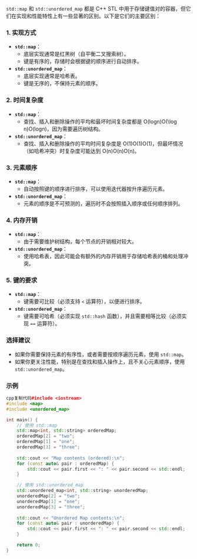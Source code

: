 `std::map` 和 `std::unordered_map` 都是 C++ STL 中用于存储键值对的容器，但它们在实现和性能特性上有一些显著的区别。以下是它们的主要区别：

### 1. 实现方式

- **`std::map`**：
  - 底层实现通常是红黑树（自平衡二叉搜索树）。
  - 键是有序的，存储时会根据键的顺序进行自动排序。
- **`std::unordered_map`**：
  - 底层实现通常是哈希表。
  - 键是无序的，不保持元素的顺序。

### 2. 时间复杂度

- **`std::map`**：
  - 查找、插入和删除操作的平均和最坏时间复杂度都是 O(log⁡n)O(\log n)O(logn)，因为需要遍历树结构。
- **`std::unordered_map`**：
  - 查找、插入和删除操作的平均时间复杂度是 O(1)O(1)O(1)，但最坏情况（如哈希冲突）时复杂度可能达到 O(n)O(n)O(n)。

### 3. 元素顺序

- **`std::map`**：
  - 自动按照键的顺序进行排序，可以使用迭代器按升序遍历元素。
- **`std::unordered_map`**：
  - 元素的顺序是不可预测的，遍历时不会按照插入顺序或任何顺序排列。

### 4. 内存开销

- **`std::map`**：
  - 由于需要维护树结构，每个节点的开销相对较大。
- **`std::unordered_map`**：
  - 使用哈希表，因此可能会有额外的内存开销用于存储哈希表的桶和处理冲突。

### 5. 键的要求

- **`std::map`**：
  - 键需要可比较（必须支持 `<` 运算符），以便进行排序。
- **`std::unordered_map`**：
  - 键需要可哈希（必须实现 `std::hash` 函数），并且需要相等比较（必须实现 `==` 运算符）。

### 选择建议

- 如果你需要保持元素的有序性，或者需要按顺序遍历元素，使用 `std::map`。
- 如果你更关注性能，特别是在查找和插入操作上，且不关心元素顺序，使用 `std::unordered_map`。

### 示例

```cpp
cpp复制代码#include <iostream>
#include <map>
#include <unordered_map>

int main() {
    // 使用 std::map
    std::map<int, std::string> orderedMap;
    orderedMap[2] = "two";
    orderedMap[1] = "one";
    orderedMap[3] = "three";
    
    std::cout << "Map contents (ordered):\n";
    for (const auto& pair : orderedMap) {
        std::cout << pair.first << ": " << pair.second << std::endl;
    }

    // 使用 std::unordered_map
    std::unordered_map<int, std::string> unorderedMap;
    unorderedMap[2] = "two";
    unorderedMap[1] = "one";
    unorderedMap[3] = "three";
    
    std::cout << "Unordered Map contents:\n";
    for (const auto& pair : unorderedMap) {
        std::cout << pair.first << ": " << pair.second << std::endl;
    }

    return 0;
}
```